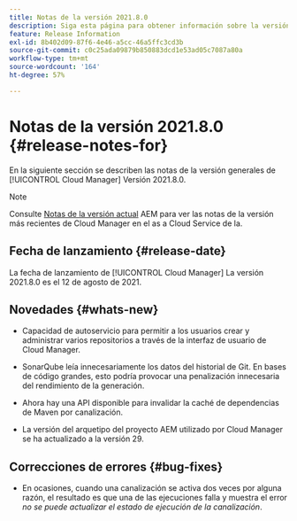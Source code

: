 ```yaml
---
title: Notas de la versión 2021.8.0
description: Siga esta página para obtener información sobre la versión 2021.8.0 de Cloud Manager
feature: Release Information
exl-id: 8b402d09-87f6-4e46-a5cc-46a5ffc3cd3b
source-git-commit: c0c25ada09879b850883dcd1e53ad05c7087a80a
workflow-type: tm+mt
source-wordcount: '164'
ht-degree: 57%

---
```


# Notas de la versión 2021.8.0 {#release-notes-for}

En la siguiente sección se describen las notas de la versión generales de [!UICONTROL Cloud Manager] Versión 2021.8.0.

>[!NOTE]
>Consulte [Notas de la versión actual](https://experienceleague.adobe.com/docs/experience-manager-cloud-service/onboarding/getting-access/release-notes-cloud-manager/release-notes-cm-current.html?lang=en#getting-access) AEM para ver las notas de la versión más recientes de Cloud Manager en el as a Cloud Service de la.

## Fecha de lanzamiento {#release-date}

La fecha de lanzamiento de [!UICONTROL Cloud Manager] La versión 2021.8.0 es el 12 de agosto de 2021.


## Novedades {#whats-new}

* Capacidad de autoservicio para permitir a los usuarios crear y administrar varios repositorios a través de la interfaz de usuario de Cloud Manager.

* SonarQube leía innecesariamente los datos del historial de Git. En bases de código grandes, esto podría provocar una penalización innecesaria del rendimiento de la generación.

* Ahora hay una API disponible para invalidar la caché de dependencias de Maven por canalización.

* La versión del arquetipo del proyecto AEM utilizado por Cloud Manager se ha actualizado a la versión 29.

## Correcciones de errores {#bug-fixes}

* En ocasiones, cuando una canalización se activa dos veces por alguna razón, el resultado es que una de las ejecuciones falla y muestra el error *no se puede actualizar el estado de ejecución de la canalización*.
